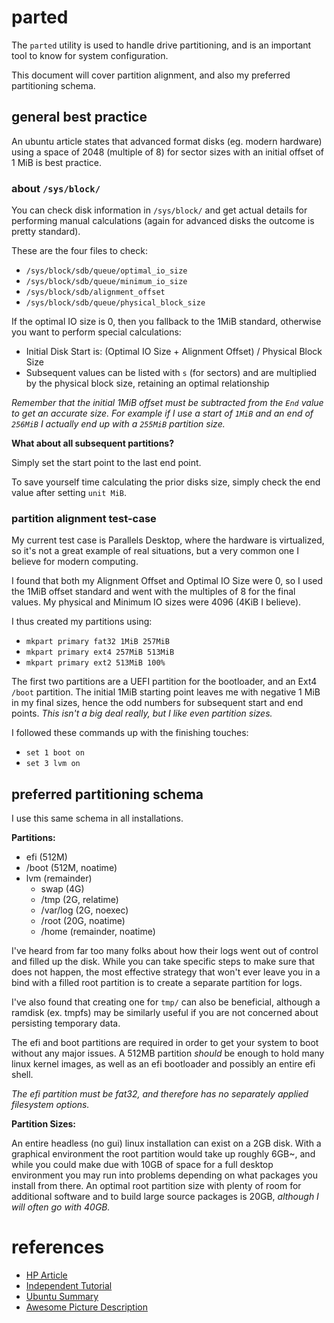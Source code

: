 
# parted

The `parted` utility is used to handle drive partitioning, and is an important tool to know for system configuration.

This document will cover partition alignment, and also my preferred partitioning schema.


## general best practice

An ubuntu article states that advanced format disks (eg. modern hardware) using a space of 2048 (multiple of 8) for sector sizes with an initial offset of 1 MiB is best practice.


### about `/sys/block/`

You can check disk information in `/sys/block/` and get actual details for performing manual calculations (again for advanced disks the outcome is pretty standard).

These are the four files to check:

- `/sys/block/sdb/queue/optimal_io_size`
- `/sys/block/sdb/queue/minimum_io_size`
- `/sys/block/sdb/alignment_offset`
- `/sys/block/sdb/queue/physical_block_size`

If the optimal IO size is 0, then you fallback to the 1MiB standard, otherwise you want to perform special calculations:

- Initial Disk Start is: (Optimal IO Size + Alignment Offset) / Physical Block Size
- Subsequent values can be listed with `s` (for sectors) and are multiplied by the physical block size, retaining an optimal relationship

_Remember that the initial 1MiB offset must be subtracted from the `End` value to get an accurate size.  For example if I use a start of `1MiB` and an end of `256MiB` I actually end up with a `255MiB` partition size._

**What about all subsequent partitions?**

Simply set the start point to the last end point.

To save yourself time calculating the prior disks size, simply check the end value after setting `unit MiB`.


### partition alignment test-case

My current test case is Parallels Desktop, where the hardware is virtualized, so it's not a great example of real situations, but a very common one I believe for modern computing.

I found that both my Alignment Offset and Optimal IO Size were 0, so I used the 1MiB offset standard and went with the multiples of 8 for the final values.  My physical and Minimum IO sizes were 4096 (4KiB I believe).

I thus created my partitions using:

- `mkpart primary fat32 1MiB 257MiB`
- `mkpart primary ext4 257MiB 513MiB`
- `mkpart primary ext2 513MiB 100%`

The first two partitions are a UEFI partition for the bootloader, and an Ext4 `/boot` partition.  The initial 1MiB starting point leaves me with negative 1 MiB in my final sizes, hence the odd numbers for subsequent start and end points.  _This isn't a big deal really, but I like even partition sizes._

I followed these commands up with the finishing touches:

- `set 1 boot on`
- `set 3 lvm on`


## preferred partitioning schema

I use this same schema in all installations.

**Partitions:**

- efi (512M)
- /boot (512M, noatime)
- lvm (remainder)
    - swap (4G)
    - /tmp (2G, relatime)
    - /var/log (2G, noexec)
    - /root (20G, noatime)
    - /home (remainder, noatime)

I've heard from far too many folks about how their logs went out of control and filled up the disk.  While you can take specific steps to make sure that does not happen, the most effective strategy that won't ever leave you in a bind with a filled root partition is to create a separate partition for logs.

I've also found that creating one for `tmp/` can also be beneficial, although a ramdisk (ex. tmpfs) may be similarly useful if you are not concerned about persisting temporary data.

The efi and boot partitions are required in order to get your system to boot without any major issues.  A 512MB partition _should_ be enough to hold many linux kernel images, as well as an efi bootloader and possibly an entire efi shell.

_The efi partition must be fat32, and therefore has no separately applied filesystem options._


**Partition Sizes:**

An entire headless (no gui) linux installation can exist on a 2GB disk.  With a graphical environment the root partition would take up roughly 6GB~, and while you could make due with 10GB of space for a full desktop environment you may run into problems depending on what packages you install from there.  An optimal root partition size with plenty of room for additional software and to build large source packages is 20GB, _although I will often go with 40GB._


# references

- [HP Article](http://h10025.www1.hp.com/ewfrf/wc/document?cc=uk&lc=en&dlc=en&docname=c03479326)
- [Independent Tutorial](http://rainbow.chard.org/2013/01/30/how-to-align-partitions-for-best-performance-using-parted/)
- [Ubuntu Summary](http://askubuntu.com/questions/201164/proper-alignment-of-partitions-on-an-advanced-format-hdd-using-parted)
- [Awesome Picture Description](http://superuser.com/questions/291978/western-digital-green-drive-from-512-byte-sectors-jumpered-to-4k-byte-sectors/291992#291992)
